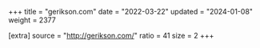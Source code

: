 +++
title = "gerikson.com"
date = "2022-03-22"
updated = "2024-01-08"
weight = 2377

[extra]
source = "http://gerikson.com/"
ratio = 41
size = 2
+++
